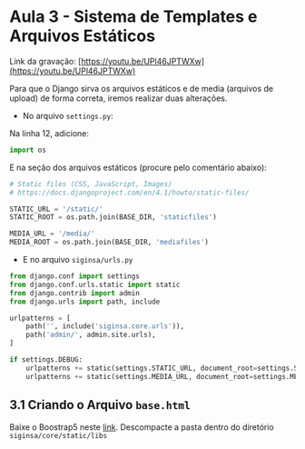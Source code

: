 # Aula 3 - Sistema de Templates e Arquivos Estáticos

Link da gravação: [https://youtu.be/UPl46JPTWXw](https://youtu.be/UPl46JPTWXw)

Para que o Django sirva os arquivos estáticos e de media (arquivos de upload) de forma correta, iremos realizar duas alterações.

* No arquivo `settings.py`:

Na linha 12, adicione:

```python
import os
```

E na seção dos arquivos estáticos (procure pelo comentário abaixo):

```python
# Static files (CSS, JavaScript, Images)
# https://docs.djangoproject.com/en/4.1/howto/static-files/

STATIC_URL = '/static/'
STATIC_ROOT = os.path.join(BASE_DIR, 'staticfiles')

MEDIA_URL = '/media/'
MEDIA_ROOT = os.path.join(BASE_DIR, 'mediafiles')
```

* E no arquivo `siginsa/urls.py`

```python
from django.conf import settings
from django.conf.urls.static import static
from django.contrib import admin
from django.urls import path, include

urlpatterns = [
    path('', include('siginsa.core.urls')),
    path('admin/', admin.site.urls),
]

if settings.DEBUG:
    urlpatterns += static(settings.STATIC_URL, document_root=settings.STATIC_ROOT)
    urlpatterns += static(settings.MEDIA_URL, document_root=settings.MEDIA_ROOT)
```

## 3.1 Criando o Arquivo `base.html`

Baixe o Boostrap5 neste [link](https://getbootstrap.com/docs/5.2/getting-started/download/). Descompacte a pasta dentro do diretório `siginsa/core/static/libs`

```html

```




